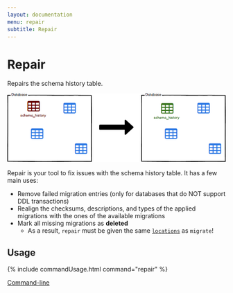 ```yaml
---
layout: documentation
menu: repair
subtitle: Repair
---
```


# Repair

Repairs the schema history table.

![Repair](/assets/balsamiq/command-repair.png)

Repair is your tool to fix issues with the schema history table. It has a few main uses:

- Remove failed migration entries (only for databases that do NOT support DDL transactions)
- Realign the checksums, descriptions, and types of the applied migrations with the ones of the available migrations
- Mark all missing migrations as **deleted**
    - As a result, `repair` must be given the same [`locations`](/documentation/configuration/parameters/locations)
      as `migrate`!

## Usage

{% include commandUsage.html command="repair" %}

<p class="next-steps">
    <a class="btn btn-primary" href="/documentation/usage/commandline/">Command-line <i class="fa fa-arrow-right"></i></a>
</p>
